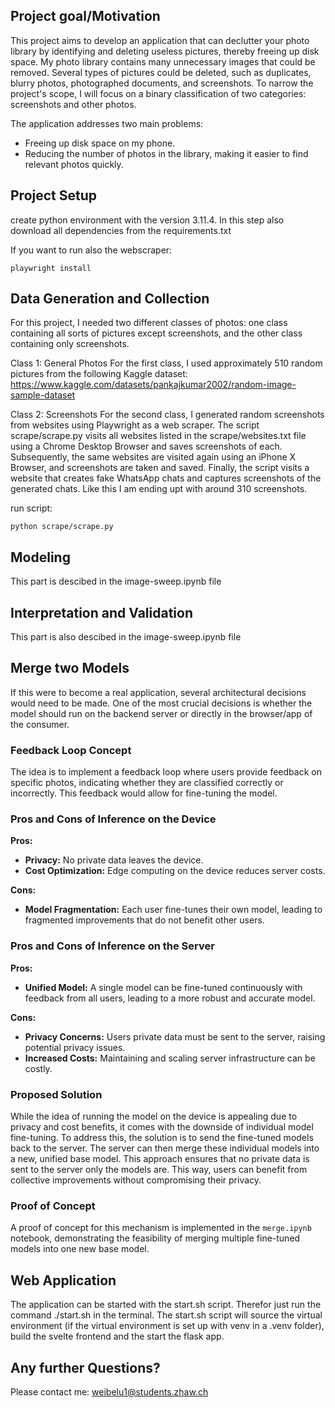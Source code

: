 ## Project goal/Motivation

This project aims to develop an application that can declutter your photo library by identifying and deleting useless pictures, thereby freeing up disk space. My photo library contains many unnecessary images that could be removed. Several types of pictures could be deleted, such as duplicates, blurry photos, photographed documents, and screenshots. To narrow the project's scope, I will focus on a binary classification of two categories: screenshots and other photos.

The application addresses two main problems:

- Freeing up disk space on my phone.
- Reducing the number of photos in the library, making it easier to find relevant photos quickly.

## Project Setup

create python environment with the version 3.11.4. In this step also download all dependencies from the requirements.txt

If you want to run also the webscraper:

```
playwright install
```

## Data Generation and Collection

For this project, I needed two different classes of photos: one class containing all sorts of pictures except screenshots, and the other class containing only screenshots.

Class 1: General Photos
For the first class, I used approximately 510 random pictures from the following Kaggle dataset: https://www.kaggle.com/datasets/pankajkumar2002/random-image-sample-dataset

Class 2: Screenshots
For the second class, I generated random screenshots from websites using Playwright as a web scraper. The script scrape/scrape.py visits all websites listed in the scrape/websites.txt file using a Chrome Desktop Browser and saves screenshots of each. Subsequently, the same websites are visited again using an iPhone X Browser, and screenshots are taken and saved. Finally, the script visits a website that creates fake WhatsApp chats and captures screenshots of the generated chats. Like this I am ending upt with around 310 screenshots.

run script:

```
python scrape/scrape.py
```

## Modeling

This part is descibed in the image-sweep.ipynb file

## Interpretation and Validation

This part is also descibed in the image-sweep.ipynb file

## Merge two Models

If this were to become a real application, several architectural decisions would need to be made. One of the most crucial decisions is whether the model should run on the backend server or directly in the browser/app of the consumer.

### Feedback Loop Concept

The idea is to implement a feedback loop where users provide feedback on specific photos, indicating whether they are classified correctly or incorrectly. This feedback would allow for fine-tuning the model.

### Pros and Cons of Inference on the Device

**Pros:**

- **Privacy:** No private data leaves the device.
- **Cost Optimization:** Edge computing on the device reduces server costs.

**Cons:**

- **Model Fragmentation:** Each user fine-tunes their own model, leading to fragmented improvements that do not benefit other users.

### Pros and Cons of Inference on the Server

**Pros:**

- **Unified Model:** A single model can be fine-tuned continuously with feedback from all users, leading to a more robust and accurate model.

**Cons:**

- **Privacy Concerns:** Users private data must be sent to the server, raising potential privacy issues.
- **Increased Costs:** Maintaining and scaling server infrastructure can be costly.

### Proposed Solution

While the idea of running the model on the device is appealing due to privacy and cost benefits, it comes with the downside of individual model fine-tuning. To address this, the solution is to send the fine-tuned models back to the server. The server can then merge these individual models into a new, unified base model. This approach ensures that no private data is sent to the server only the models are. This way, users can benefit from collective improvements without compromising their privacy.

### Proof of Concept

A proof of concept for this mechanism is implemented in the `merge.ipynb` notebook, demonstrating the feasibility of merging multiple fine-tuned models into one new base model.

## Web Application

The application can be started with the start.sh script. Therefor just run the command ./start.sh in the terminal. The start.sh script will source the virtual environment (if the virtual environment is set up with venv in a .venv folder), build the svelte frontend and the start the flask app.

## Any further Questions?

Please contact me: weibelu1@students.zhaw.ch
